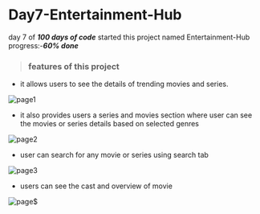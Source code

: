 # Day7-Entertainment-Hub

day 7 of ***100 days of code*** started this project named Entertainment-Hub progress:-***60% done***

>### features of this project
- it allows users to see the details of trending movies and series.

![page1](https://github.com/ranjithcoder/Day7-Entertainment-Hub/blob/main/screenshots/1.png)

- it also provides users a series and movies section where user can see the movies or series details based on selected genres

![page2](https://github.com/ranjithcoder/Day7-Entertainment-Hub/blob/main/screenshots/2.png)

- user can search for any movie or series using search tab

![page3](https://github.com/ranjithcoder/Day7-Entertainment-Hub/blob/main/screenshots/3.png)

- users can see the cast and overview of movie 

![page$](https://github.com/ranjithcoder/Day7-Entertainment-Hub/blob/main/screenshots/4.png)
